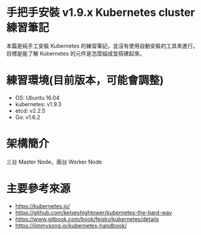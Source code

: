 # 手把手安裝 v1.9.x Kubernetes cluster 練習筆記

本篇是純手工安裝 Kubernetes 的練習筆記，並沒有使用自動安裝的工具來進行。  
目標是能了解 Kubernetes 的元件是怎麼組成並搭建起來。

# 練習環境(目前版本，可能會調整)
- OS: Ubuntu 16.04
- kubernetes: v1.9.3
- etcd: v2.2.5
- Go: v1.6.2

# 架構簡介
三台 Master Node，兩台 Worker Node

# 主要參考來源
- https://kubernetes.io/
- https://github.com/kelseyhightower/kubernetes-the-hard-way
- https://www.gitbook.com/book/feisky/kubernetes/details
- https://jimmysong.io/kubernetes-handbook/

